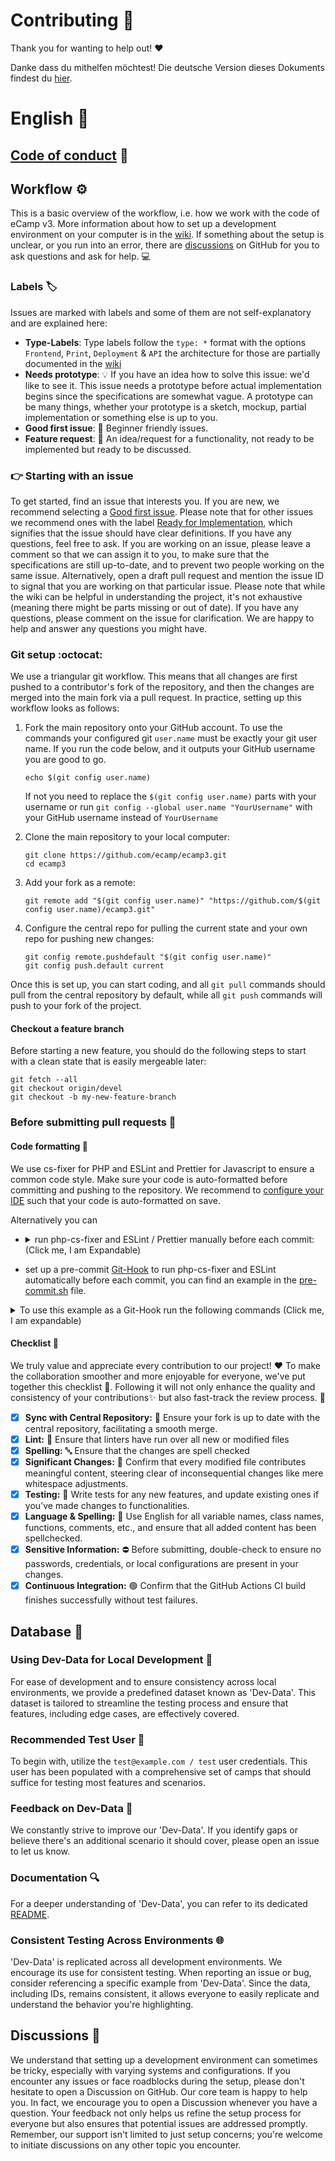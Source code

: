 # Contributing :tada:
Thank you for wanting to help out! :heart:

Danke dass du mithelfen möchtest!
Die deutsche Version dieses Dokuments findest du [hier](./CONTRIBUTING_DE.md).

# English :milky_way:

## [Code of conduct](https://www.ecamp3.ch/en/code-of-conduct) :page_with_curl:

## Workflow :gear:
This is a basic overview of the workflow, i.e. how we work with the code of eCamp v3. More information about how to set up a development environment on your computer is in the [wiki](https://github.com/ecamp/ecamp3/wiki/installation).
If something about the setup is unclear, or you run into an error, there are [discussions](https://github.com/ecamp/ecamp3/discussions) on GitHub for you to ask questions and ask for help. :computer:
### Labels :label:
Issues are marked with labels and some of them are not self-explanatory and are explained here:
- **Type-Labels**:
  Type labels follow the `type: *` format with the options `Frontend`, `Print`, `Deployment` & `API` the architecture for those are partially documented in the [wiki](https://github.com/ecamp/ecamp3/wiki/architecture-frontend)
- **Needs prototype**: :bulb: If you have an idea how to solve this issue: we'd like to see it. This issue needs a prototype before actual implementation begins since the specifications are somewhat vague. A prototype can be many things, whether your prototype is a sketch, mockup, partial implementation or something else is up to you.
- **Good first issue**: :green_heart: Beginner friendly issues.
- **Feature request**: :rocket: An idea/request for a functionality, not ready to be implemented but ready to be discussed.

### :point_right: Starting with an issue 
To get started, find an issue that interests you. If you are new, we recommend selecting a [Good first issue](https://github.com/ecamp/ecamp3/labels/Good%20first%20issue).
Please note that for other issues we recommend ones with the label [Ready for Implementation](https://github.com/ecamp/ecamp3/issues?q=is%3Aopen+is%3Aissue+label%3A%22Ready+for+implementation%22), which signifies that the issue should have clear definitions. If you have any questions, feel free to ask.
If you are working on an issue, please leave a comment so that we can assign it to you, to make sure that the specifications are still up-to-date, and to prevent two people working on the same issue.
Alternatively, open a draft pull request and mention the issue ID to signal that you are working on that particular issue.
Please note that while the wiki can be helpful in understanding the project, it's not exhaustive (meaning there might be parts missing or out of date). If you have any questions, please comment on the issue for clarification. We are happy to help and answer any questions you might have.

### Git setup :octocat:

We use a triangular git workflow. This means that all changes are first pushed to a contributor's fork of the repository, and then the changes are merged into the main fork via a pull request. In practice, setting up this workflow looks as follows:

1. Fork the main repository onto your GitHub account. To use the commands your configured git `user.name` must be exactly your git user name. 
    If you run the code below, and it outputs your GitHub username you are good to go. 
    ```shell
    echo $(git config user.name)
    ```
    If not you need to replace the `$(git config user.name)` parts with your username or run `git config --global user.name "YourUsername"` with your GitHub username instead of `YourUsername`
    

2. Clone the main repository to your local computer:

   ```shell
   git clone https://github.com/ecamp/ecamp3.git
   cd ecamp3
   ```

3. Add your fork as a remote:

   ```shell
   git remote add "$(git config user.name)" "https://github.com/$(git config user.name)/ecamp3.git"   
   ```

4. Configure the central repo for pulling the current state and your own repo for pushing new changes:

   ```shell
   git config remote.pushdefault "$(git config user.name)"
   git config push.default current
   ```

Once this is set up, you can start coding, and all `git pull` commands should pull from the central repository by default, while all `git push` commands will push to your fork of the project.

#### Checkout a feature branch

Before starting a new feature, you should do the following steps to start with a clean state that is easily mergeable later:

```shell
git fetch --all
git checkout origin/devel
git checkout -b my-new-feature-branch
```


### Before submitting pull requests :incoming_envelope:

#### Code formatting :art:

We use cs-fixer for PHP and ESLint and Prettier for Javascript to ensure a common code style. Make sure your code is auto-formatted before committing and pushing to the repository.
We recommend to [configure your IDE](https://github.com/ecamp/ecamp3/wiki/installation-development-windows#code-auto-formatting) such that your code is auto-formatted on save.

Alternatively you can

- <details>
    <summary>run php-cs-fixer and ESLint / Prettier manually before each commit: (Click me, I am Expandable) </summary>
  
    ```shell
    # Frontend fixes in running container
    docker compose exec frontend npm run lint
    
    # API/PHP fixes in running container
    docker compose exec php composer cs-fix
    
    # Print fixes in running container
    docker compose exec print npm run lint
    
    # PDF fixes in running container
    docker compose exec pdf npm run lint
    
    # E2E fixes are always run like this
    docker compose run --rm --entrypoint="npm run lint" e2e
    ```
    If you don't have a container of that type running use 'run' instead of 'execute'. Note that this will start a new Docker container (which might not be desired on a device with limited computing resources).
    ```shell
    docker compose run frontend npm run lint
    docker compose run php composer cs-fix
    docker compose run print npm run lint
    docker compose run pdf npm run lint
    ```
  </details>
- set up a pre-commit [Git-Hook](https://www.atlassian.com/git/tutorials/git-hooks) to run php-cs-fixer and ESLint automatically before each commit, you can find an example in the [pre-commit.sh](./pre-commit.sh) file. 
<details>
  <summary>To use this example as a Git-Hook run the following commands (Click me, I am expandable)</summary>
    <strong>Consider examining the file before running random code from a public Git repo.</strong>

```shell
# Ensure the file is executable
chmod +x .git/hooks/pre-commit
# Create a link, alternatively use 'cp' instead of 'ln' to copy
ln ./pre-commit.sh .git/hooks/pre-commit
# Lets see how long execution takes
time .git/hooks/pre-commit
```
</details>

#### Checklist :pencil:

We truly value and appreciate every contribution to our project! :heart:
To make the collaboration smoother and more enjoyable for everyone, 
we've put together this checklist :scroll:.
Following it will not only enhance the quality and consistency of your contributions:sparkles:  but also fast-track the review process. :rocket:


- [x] **Sync with Central Repository:** :arrows_counterclockwise: Ensure your fork is up to date with the central repository, facilitating a smooth merge.
- [x] **Lint:** :wrench: Ensure that linters have run over all new or modified files
- [x] **Spelling:** :abc: Ensure that the changes are spell checked
- [x] **Significant Changes:** :mag_right: Confirm that every modified file contributes meaningful content, steering clear of inconsequential changes like mere whitespace adjustments.
- [x] **Testing:** :test_tube: Write tests for any new features, and update existing ones if you've made changes to functionalities.
- [x] **Language & Spelling:** :book: Use English for all variable names, class names, functions, comments, etc., and ensure that all added content has been spellchecked.
- [x] **Sensitive Information:** :no_entry: Before submitting, double-check to ensure no passwords, credentials, or local configurations are present in your changes.
- [x] **Continuous Integration:** :green_circle: Confirm that the GitHub Actions CI build finishes successfully without test failures.

## Database :floppy_disk:

### Using Dev-Data for Local Development :construction_worker:
For ease of development and to ensure consistency across local environments, 
we provide a predefined dataset known as 'Dev-Data'. 
This dataset is tailored to streamline the testing process and ensure that features, 
including edge cases, are effectively covered.

### Recommended Test User :bust_in_silhouette:
To begin with, utilize the `test@example.com / test` user credentials. 
This user has been populated with a comprehensive set of camps that should suffice for testing most features and scenarios.

### Feedback on Dev-Data :loudspeaker:
We constantly strive to improve our 'Dev-Data'. 
If you identify gaps or believe there's an additional scenario it should cover, 
please open an issue to let us know.

### Documentation :mag:
For a deeper understanding of 'Dev-Data', you can refer to its dedicated [README](./api/migrations/dev-data/README.md).

### Consistent Testing Across Environments :globe_with_meridians:
'Dev-Data' is replicated across all development environments. 
We encourage its use for consistent testing. 
When reporting an issue or bug, consider referencing a specific example from 'Dev-Data'. 
Since the data, including IDs, remains consistent, it allows everyone to easily replicate and understand the behavior you're highlighting.

## Discussions :speech_balloon:
We understand that setting up a development environment can sometimes be tricky, 
especially with varying systems and configurations.
If you encounter any issues or face roadblocks during the setup, 
please don't hesitate to open a Discussion on GitHub. 
Our core team is happy to help you. 
In fact, we encourage you to open a Discussion whenever you have a question. 
Your feedback not only helps us refine the setup process for everyone but also ensures that potential issues are addressed promptly. 
Remember, our support isn't limited to just setup concerns; 
you're welcome to initiate discussions on any other topic you encounter. 
